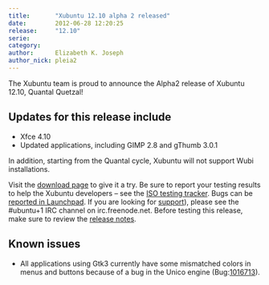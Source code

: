 ```yaml
---
title:       "Xubuntu 12.10 alpha 2 released"
date:        2012-06-28 12:20:25
release:     "12.10"
serie:       
category:    
author:      Elizabeth K. Joseph
author_nick: pleia2
---
```


The Xubuntu team is proud to announce the Alpha2 release of Xubuntu 12.10, Quantal Quetzal!

Updates for this release include
--------------------------------

- Xfce 4.10
- Updated applications, including GIMP 2.8 and gThumb 3.0.1

In addition, starting from the Quantal cycle, Xubuntu will not support Wubi installations.

Visit the [download page](http://cdimage.ubuntu.com/xubuntu/releases/12.10/alpha-2/) to give it a try. Be sure to report your testing results to help the Xubuntu developers – see the [ISO testing tracker](http://iso.qa.ubuntu.com/qatracker/build/xubuntu/all). Bugs can be [reported in Launchpad](https://launchpad.net/ubuntu/+filebug/). If you are looking for [support](/help)), please see the #ubuntu+1 IRC channel on irc.freenode.net. Before testing this release, make sure to review the [release notes](https://wiki.ubuntu.com/QuantalQuetzal/TechnicalOverview/Alpha2).

Known issues
------------

- All applications using Gtk3 currently have some mismatched colors in menus and buttons because of a bug in the Unico engine (Bug:[1016713](https://bugs.launchpad.net/ubuntu/+source/shimmer-themes/+bug/1016713)).
